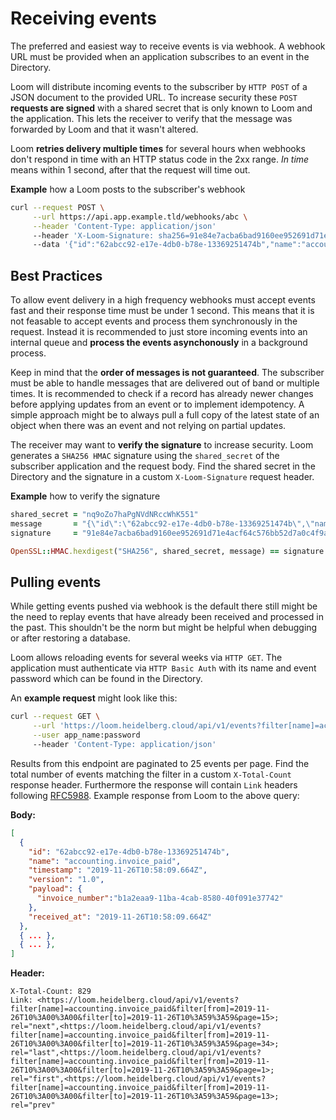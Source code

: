 # Receiving events

The preferred and easiest way to receive events is via webhook. A webhook URL must be provided when an application subscribes to an event in the Directory.

Loom will distribute incoming events to the subscriber by `HTTP POST` of a JSON document to the provided URL. To increase security these `POST` **requests are signed** with a shared secret that is only known to Loom and the application. This lets the receiver to verify that the message was forwarded by Loom and that it wasn't altered.

Loom **retries delivery multiple times** for several hours when webhooks don't respond in time with an HTTP status code in the 2xx range. _In time_ means within 1 second, after that the request will time out.

**Example** how a Loom posts to the subscriber's webhook

```bash
curl --request POST \
     --url https://api.app.example.tld/webhooks/abc \
     --header 'Content-Type: application/json'
     --header 'X-Loom-Signature: sha256=91e84e7acba6bad9160ee952691d71e4acf64c576bb52d7a0c4f9adc0f1923a3'
     --data '{"id":"62abcc92-e17e-4db0-b78e-13369251474b","name":"accounting.invoice_paid","timestamp":"2019-11-26T10:58:09.664Z","version":"1.0","payload":{"invoice_number":"b1a2eaa9-11ba-4cab-8580-40f091e37742"},"received_at":"2019-11-26T10:58:09.664Z"}'
```

## Best Practices

To allow event delivery in a high frequency webhooks must accept events fast and their response time must be under 1 second. This means that it is not feasable to accept events and process them synchronously in the request. Instead it is recommended to just store incoming events into an internal queue and **process the events asynchonously** in a background process.

Keep in mind that the **order of messages is not guaranteed**. The subscriber must be able to handle messages that are delivered out of band or multiple times. It is recommended to check if a record has already newer changes before applying updates from an event or to implement idempotency. A simple approach might be to always pull a full copy of the latest state of an object when there was an event and not relying on partial updates.

The receiver may want to **verify the signature** to increase security. Loom generates a `SHA256 HMAC` signature using the `shared_secret` of the subscriber application and the request body. Find the shared secret in the Directory and the signature in a custom `X-Loom-Signature` request header.

**Example** how to verify the signature

```ruby
shared_secret = "nq9oZo7haPgNVdNRccWhK551"
message       = "{\"id\":\"62abcc92-e17e-4db0-b78e-13369251474b\",\"name\":\"accounting.invoice_paid\",\"timestamp\":\"2019-11-26T10:58:09.664Z\",\"version\":\"1.0\",\"payload\":{\"invoice_number\":\"b1a2eaa9-11ba-4cab-8580-40f091e37742\"},\"received_at\":\"2019-11-26T10:58:09.664Z\"}"
signature     = "91e84e7acba6bad9160ee952691d71e4acf64c576bb52d7a0c4f9adc0f1923a3"

OpenSSL::HMAC.hexdigest("SHA256", shared_secret, message) == signature
```

## Pulling events

While getting events pushed via webhook is the default there still might be the need to replay events that have already been received and processed in the past. This shouldn't be the norm but might be helpful when debugging or after restoring a database.

Loom allows reloading events for several weeks via `HTTP GET`. The application must authenticate via `HTTP Basic Auth` with its name and event password which can be found in the Directory.

An **example request** might look like this:

```bash
curl --request GET \
     --url 'https://loom.heidelberg.cloud/api/v1/events?filter[name]=accounting.invoice_paid&filter[from]=2019-11-26T10%3A00%3A00&filter[to]=2019-11-26T10%3A59%3A59&page=14' \
     --user app_name:password
     --header 'Content-Type: application/json'
```

Results from this endpoint are paginated to 25 events per page. Find the total number of events matching the filter in a custom `X-Total-Count` response header. Furthermore the response will contain `Link` headers following [RFC5988](https://tools.ietf.org/html/rfc5988). Example response from Loom to the above query:

**Body:**

```json
[
  {
    "id": "62abcc92-e17e-4db0-b78e-13369251474b",
    "name": "accounting.invoice_paid",
    "timestamp": "2019-11-26T10:58:09.664Z",
    "version": "1.0",
    "payload": {
      "invoice_number":"b1a2eaa9-11ba-4cab-8580-40f091e37742"
    },
    "received_at": "2019-11-26T10:58:09.664Z"
  },
  { ... },
  { ... },
]
```

**Header:**

```
X-Total-Count: 829
Link: <https://loom.heidelberg.cloud/api/v1/events?filter[name]=accounting.invoice_paid&filter[from]=2019-11-26T10%3A00%3A00&filter[to]=2019-11-26T10%3A59%3A59&page=15>; rel="next",<https://loom.heidelberg.cloud/api/v1/events?filter[name]=accounting.invoice_paid&filter[from]=2019-11-26T10%3A00%3A00&filter[to]=2019-11-26T10%3A59%3A59&page=34>; rel="last",<https://loom.heidelberg.cloud/api/v1/events?filter[name]=accounting.invoice_paid&filter[from]=2019-11-26T10%3A00%3A00&filter[to]=2019-11-26T10%3A59%3A59&page=1>; rel="first",<https://loom.heidelberg.cloud/api/v1/events?filter[name]=accounting.invoice_paid&filter[from]=2019-11-26T10%3A00%3A00&filter[to]=2019-11-26T10%3A59%3A59&page=13>; rel="prev"
```
